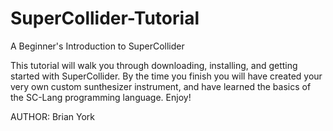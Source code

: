 # SuperCollider-Tutorial
A Beginner's Introduction to SuperCollider

This tutorial will walk you through downloading, installing, and getting started with SuperCollider.
By the time you finish you will have created your very own custom sunthesizer instrument, and have learned
the basics of the SC-Lang programming language.  Enjoy!

AUTHOR:
Brian York

